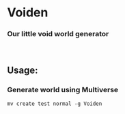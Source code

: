 # Voiden
### Our little void world generator
</br>

## Usage:
### Generate world using Multiverse
`mv create test normal -g Voiden`
